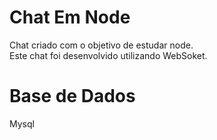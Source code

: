 <h1>Chat Em Node</h1>
Chat criado com o objetivo de estudar node.<br>
Este chat foi desenvolvido utilizando WebSoket.

<h1>Base de Dados</h1>
Mysql
